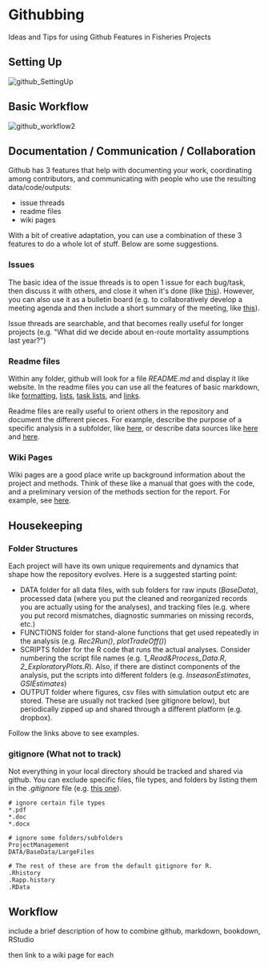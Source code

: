 # Githubbing
Ideas and Tips for using Github Features in Fisheries Projects



## Setting Up



![github_SettingUp](https://user-images.githubusercontent.com/30556192/75281395-15d97200-57c4-11ea-9afa-97f8cca678ff.PNG)

## Basic Workflow


![github_workflow2](https://user-images.githubusercontent.com/30556192/75290680-abc9c880-57d5-11ea-9362-bfbae72e6955.PNG)

## Documentation / Communication / Collaboration

Github has 3 features that help with documenting your work, coordinating among contributors, and communicating
with people who use the resulting data/code/outputs:
* issue threads
* readme files
* wiki pages

With a bit of creative adaptation, you can use a combination of these 3 features to do a whole lot of stuff.
Below are some suggestions.


### Issues

The basic idea of the issue threads is to open 1 issue for each bug/task, then discuss it with others, and close it when it's done (like [this](https://github.com/SOLV-Code/Githubbing/issues/11)). However, you can also use it as a bulletin board (e.g. to collaboratively develop a meeting agenda and then include a short summary of the meeting, like [this](https://github.com/SOLV-Code/Githubbing/issues/10)).

Issue threads are searchable, and that becomes really useful for longer projects (e.g. "What did we decide about en-route mortality assumptions last year?")


### Readme files

Within any folder, github will look for a file *README.md* and display it like website. In the readme files you can use all the features of basic markdown, like [formatting](https://github.com/SOLV-Code/Githubbing/issues/6), [lists](https://github.com/SOLV-Code/Githubbing/issues/4), [task lists](https://github.com/SOLV-Code/Githubbing/issues/2), and [links](https://github.com/SOLV-Code/Githubbing/issues/7). 

Readme files are really useful to orient others in the repository and document the different pieces. For example, describe the purpose of a specific analysis in a subfolder, like [here](https://github.com/SOLV-Code/Githubbing/tree/master/SCRIPTS), or describe data sources like [here](https://github.com/SOLV-Code/Githubbing/tree/master/DATA) and [here](https://github.com/SOLV-Code/Githubbing/tree/master/DATA/BaseData).


### Wiki Pages

Wiki pages are a good place write up background information about the project and methods. Think of these like a manual that goes with the code, and a preliminary version of the methods section for the report. For example, see [here](https://github.com/SOLV-Code/Githubbing/wiki/Markdown).


## Housekeeping


### Folder Structures

Each project will have its own unique requirements and dynamics that shape how the repository evolves. Here is a suggested starting point:

* DATA folder for all data files, with sub folders for raw inputs (*BaseData*), processed data (where you put the cleaned and reorganized records you are actually using for the analyses), and tracking files (e.g. where you put record mismatches, diagnostic summaries on missing records, etc.)
* FUNCTIONS folder for stand-alone functions that get used repeatedly in the analysis (e.g. *Rec2Run()*, *plotTradeOff()*)
* SCRIPTS folder for the R code that runs the actual analyses. Consider numbering the script file names (e.g. *1_Read&Process_Data.R*, *2_ExploratoryPlots.R*). Also, if there are distinct components of the analysis, put the scripts into different folders (e.g. *InseasonEstimates*, *GSIEstimates*)
* OUTPUT folder where figures, csv files with simulation output etc are stored. These are usually not tracked (see gitignore below), but periodically zipped up and shared through a different platform (e.g. dropbox).


Follow the links above to see examples.


### gitignore (What not to track)

Not everything in your local directory should be tracked and shared via github. You can exclude specific files, file types, and folders by listing them in the *.gitignore* file (e.g. [this one](https://github.com/SOLV-Code/Githubbing/blob/master/.gitignore)).

```
# ignore certain file types
*.pdf
*.doc
*.docx

# ignore some folders/subfolders
ProjectManagement
DATA/BaseData/LargeFiles

# The rest of these are from the default gitignore for R.
.Rhistory
.Rapp.history
.RData
```



## Workflow

include a brief description of how to combine github, markdown, bookdown, RStudio

then link to a wiki page for each






